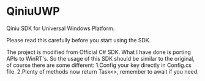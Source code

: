 # QiniuUWP
Qiniu SDK for Universal Windows Platform.

Please read this carefully before you start using the SDK.

The project is modified from Official C# SDK. What I have done is porting APIs to WinRT's. So the usage of this SDK should be similar to the original, of course there are some different:
1.Config your key directly in Config.cs file.
2.Plenty of methods now return Task<>, remember to await if you need.
